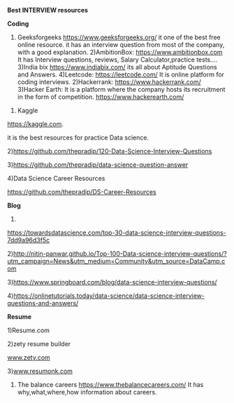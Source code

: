 <b> Best INTERVIEW resources</b>

<b>Coding</b>

1) Geeksforgeeks
https://www.geeksforgeeks.org/
it one of the best free online resource. it has an interview question from most of the company, with a good explanation.
2)AmbitionBox:
https://www.ambitionbox.com
It has Interview questions, reviews, Salary Calculator,practice tests....
3)India bix
https://www.indiabix.com/
its all about Aptitude Questions and Answers.
4)Leetcode:
https://leetcode.com/
It is online platform for coding interviews.
2)Hackerrank:
https://www.hackerrank.com/
3)Hacker Earth:
It is a platform where the company hosts its recruitment in the form of competition.
https://www.hackerearth.com/

<Data Science>

1) Kaggle

https://kaggle.com.

it is the best resources for practice Data science.

2)https://github.com/thepradip/120-Data-Science-Interview-Questions

3)https://github.com/thepradip/data-science-question-answer

4)Data Science Career Resources

https://github.com/thepradip/DS-Career-Resources

<b>Blog</b>

1)

https://towardsdatascience.com/top-30-data-science-interview-questions-7dd9a96d3f5c

2)http://nitin-panwar.github.io/Top-100-Data-science-interview-questions/?utm_campaign=News&utm_medium=Community&utm_source=DataCamp.com

3)https://www.springboard.com/blog/data-science-interview-questions/

4)https://onlinetutorials.today/data-science/data-science-interview-questions-and-answers/

<b>Resume</b>



1)Resume.com

2)zety resume builder

www.zety.com

3)www.resumonk.com

<b><Careers></b>
1) The balance careers
https://www.thebalancecareers.com/
It has why,what,where,how information about careers.
